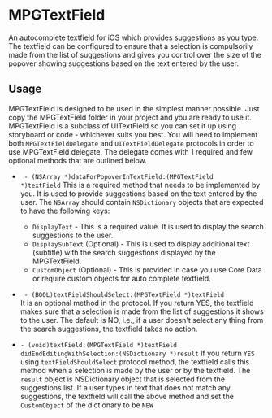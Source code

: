 MPGTextField
=========

An autocomplete textfield for iOS which provides suggestions as you type. The textfield can be configured to ensure that a selection is compulsorily made from the list of suggestions and gives you control over the size of the popover showing suggestions based on the text entered by the user.

Usage
------------

MPGTextField is designed to be used in the simplest manner possible. Just copy the MPGTextField folder in your project and you are ready to use it. MPGTextField is a subclass of UITextField so you can set it up using storyboard or code - whichever suits you best. You will need to implement both <code>MPGTextFieldDelegate</code> and <code>UITextFieldDelegate</code> protocols in order to use MPGTextField delegate. The delegate comes with 1 required and few optional methods that are outlined below.

- <code> - (NSArray *)dataForPopoverInTextField:(MPGTextField *)textField</code> This is a required method that needs to be implemented by you. It is used to provide suggestions based on the text entered by the user. The <code>NSArray</code> should contain <code>NSDictionary</code> objects that are expected to have the following keys:
    - <code>DisplayText</code> - This is a required value. It is used to display the search suggestions to the user.
    - <code>DisplaySubText</code> (Optional) - This is used to display additional text (subtitle) with the search suggestions displayed by the MPGTextField.
    - <code>CustomObject</code> (Optional) - This is provided in case you use Core Data or require custom objects for auto complete textfield.

- <code> - (BOOL)textFieldShouldSelect:(MPGTextField *)textField </code> It is an optional method in the protocol. If you return YES, the textfield makes sure that a selection is made from the list of suggestions it shows to the user. The default is NO, i.e., if a user doesn't select any thing from the search suggestions, the textfield takes no action.

- <code>- (void)textField:(MPGTextField *)textField didEndEditingWithSelection:(NSDictionary *)result</code> If you return <code>YES</code> using <code>textFieldShouldSelect</code> protocol method, the textfield calls this method when a selection is made by the user or by the textfield. The <code>result</code> object is NSDictionary object that is selected from the suggestions list. If a user types in text that does not match any suggestions, the textfield will call the above method and set the <code>CustomObject</code> of the dictionary to be <code>NEW</code> 
